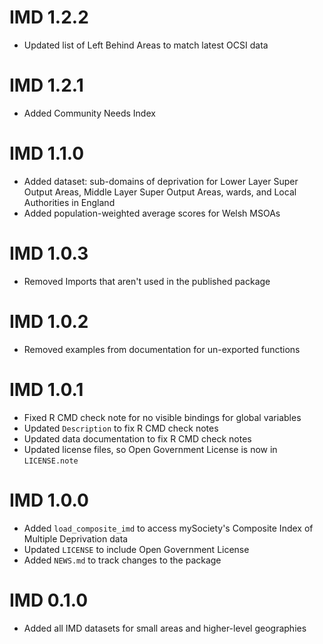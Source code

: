 # IMD 1.2.2

- Updated list of Left Behind Areas to match latest OCSI data

# IMD 1.2.1

- Added Community Needs Index

# IMD 1.1.0

- Added dataset: sub-domains of deprivation for Lower Layer Super Output Areas, Middle Layer Super Output Areas, wards, and Local Authorities in England
- Added population-weighted average scores for Welsh MSOAs

# IMD 1.0.3

- Removed Imports that aren't used in the published package

# IMD 1.0.2

- Removed examples from documentation for un-exported functions

# IMD 1.0.1

- Fixed R CMD check note for no visible bindings for global variables
- Updated `Description` to fix R CMD check notes
- Updated data documentation to fix R CMD check notes
- Updated license files, so Open Government License is now in `LICENSE.note`

# IMD 1.0.0

- Added `load_composite_imd` to access mySociety's Composite Index of Multiple Deprivation data
- Updated `LICENSE` to include Open Government License
- Added `NEWS.md` to track changes to the package

# IMD 0.1.0

- Added all IMD datasets for small areas and higher-level geographies
